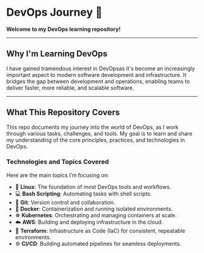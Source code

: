 # DevOps Journey 🚀    
**Welcome to my DevOps learning repository!**  

---

## **Why I'm Learning DevOps**  
I have gained tramendous interest in DevOpsas it's become an increasingly important aspect to modern software development and infrastructure. It bridges the gap between development and operations, enabling teams to deliver faster, more reliable, and scalable software. 

---

## **What This Repository Covers**  
This repo documents my journey into the world of DevOps, as I work through various tasks, challenges, and tools. My goal is to learn and share my understanding of the core principles, practices, and technologies in DevOps.  

### **Technologies and Topics Covered**  
Here are the main topics I’m focusing on:  

- 🐧 **Linux**: The foundation of most DevOps tools and workflows.  
- 💻 **Bash Scripting**: Automating tasks with shell scripts.  
- 🌱 **Git**: Version control and collaboration.  
- 🐳 **Docker**: Containerization and running isolated environments.  
- ☸️ **Kubernetes**: Orchestrating and managing containers at scale.  
- ☁️ **AWS**: Building and deploying infrastructure in the cloud.  
- 🔨 **Terraform**: Infrastructure as Code (IaC) for consistent, repeatable environments.  
- ⚙️ **CI/CD**: Building automated pipelines for seamless deployments.  
